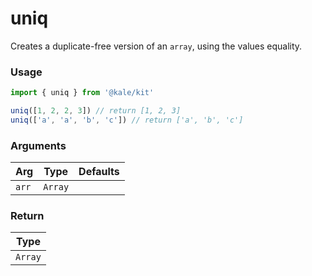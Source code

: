 # uniq

Creates a duplicate-free version of an `array`, using the values equality.

### Usage

```ts
import { uniq } from '@kale/kit'

uniq([1, 2, 2, 3]) // return [1, 2, 3]
uniq(['a', 'a', 'b', 'c']) // return ['a', 'b', 'c']
```

### Arguments

| Arg   | Type    | Defaults |
| ----- | ------- | -------- |
| `arr` | `Array` |          |

### Return

| Type    |
| ------- |
| `Array` |
